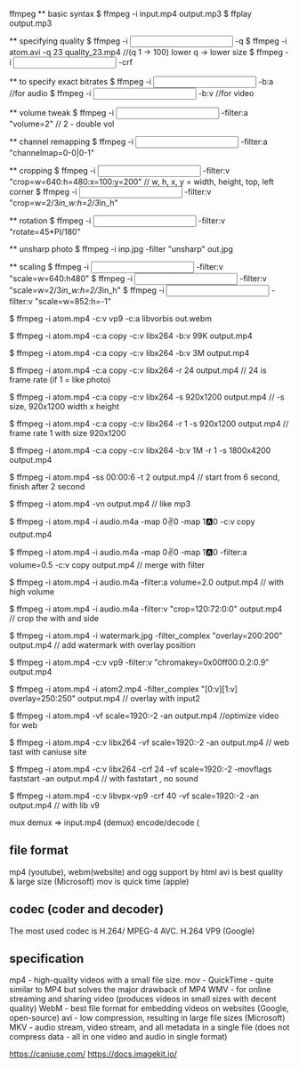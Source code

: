 ffmpeg
** basic syntax
$ ffmpeg -i input.mp4 output.mp3
$ ffplay output.mp3

** specifying quality
$ ffmpeg -i <input file> -q <qty> <out file>
$ ffmpeg -i atom.avi -q 23 quality_23.mp4
//(q 1 -> 100) lower q -> lower size
$ ffmpeg -i <input file> -crf <qty> <out file>

** to specify exact bitrates
$ ffmpeg -i <input file> -b:a <bitrate> <out file> //for audio
$ ffmpeg -i <input file> -b:v <bitrate> <out file> //for video

** volume tweak
$ ffmpeg -i <input file> -filter:a "volume=2" <out file> // 2 - double vol

** channel remapping
$ ffmpeg -i <input file> -filter:a "channelmap=0-0|0-1" <out file>

** cropping
$ ffmpeg -i <input file> -filter:v "crop=w=640:h=480:x=100:y=200" <out file>
// w, h, x, y = width, height, top, left corner
$ ffmpeg -i <input file> -filter:v "crop=w=2/3*in_w:h=2/3*in_h" <out file>

** rotation
$ ffmpeg -i <input file> -filter:v "rotate=45*PI/180" <out file>

** unsharp photo
$ ffmpeg -i inp.jpg -filter "unsharp" out.jpg

** scaling
$ ffmpeg -i <input file> -filter:v "scale=w=640:h480" <out file>
$ ffmpeg -i <input file> -filter:v "scale=w=2/3*in_w:h=2/3*in_h" <out file>
$ ffmpeg -i <input file> -filter:v "scale=w=852:h=-1" <out file>

$ ffmpeg -i atom.mp4 -c:v vp9 -c:a libvorbis out.webm

$ ffmpeg -i atom.mp4 -c:a copy -c:v libx264 -b:v 99K output.mp4

$ ffmpeg -i atom.mp4 -c:a copy -c:v libx264 -b:v 3M output.mp4

$ ffmpeg -i atom.mp4 -c:a copy -c:v libx264 -r 24 output.mp4
// 24 is frame rate (if 1 = like photo)

$ ffmpeg -i atom.mp4 -c:a copy -c:v libx264 -s 920x1200 output.mp4
// -s size, 920x1200 width x height

$ ffmpeg -i atom.mp4 -c:a copy -c:v libx264 -r 1 -s 920x1200 output.mp4
// frame rate 1 with size 920x1200

$ ffmpeg -i atom.mp4 -c:a copy -c:v libx264 -b:v 1M -r 1 -s 1800x4200 output.mp4

$ ffmpeg -i atom.mp4 -ss 00:00:6 -t 2 output.mp4
// start from 6 second, finish after 2 second

$ ffmpeg -i atom.mp4 -vn output.mp4
// like mp3 

$ ffmpeg -i atom.mp4 -i audio.m4a -map 0:v:0 -map 1:a:0 -c:v copy output.mp4

$ ffmpeg -i atom.mp4 -i audio.m4a -map 0:v:0 -map 1:a:0 -filter:a volume=0.5 -c:v copy output.mp4
// merge with filter

$ ffmpeg -i atom.mp4 -i audio.m4a -filter:a volume=2.0 output.mp4
// with high volume

$ ffmpeg -i atom.mp4 -i audio.m4a -filter:v "crop=120:72:0:0" output.mp4
// crop the with and side

$ ffmpeg -i atom.mp4 -i watermark.jpg -filter_complex "overlay=200:200" output.mp4
// add watermark with overlay position

$ ffmpeg -i atom.mp4 -c:v vp9 -filter:v "chromakey=0x00ff00:0.2:0.9" output.mp4

$ ffmpeg -i atom.mp4 -i atom2.mp4 -filter_complex "[0:v][1:v] overlay=250:250" output.mp4
// overlay with input2

$ ffmpeg -i atom.mp4 -vf scale=1920:-2 -an output.mp4
//optimize video for web

$ ffmpeg -i atom.mp4 -c:v libx264 -vf scale=1920:-2 -an output.mp4
// web tast with caniuse site

$ ffmpeg -i atom.mp4 -c:v libx264 -crf 24 -vf scale=1920:-2 -movflags faststart -an output.mp4
// with faststart , no sound

$ ffmpeg -i atom.mp4 -c:v libvpx-vp9 -crf 40 -vf scale=1920:-2 -an output.mp4
// with lib v9 

mux
demux => input.mp4 (demux) encode/decode (

file format
-----------
mp4 (youtube), webm(website) and ogg support by html
avi is best quality & large size (Microsoft)
mov is quick time (apple)

codec (coder and decoder)
-------------------------
The most used codec is H.264/ MPEG-4 AVC. H.264 
VP9 (Google)

specification
------------
mp4 - high-quality videos with a small file size.
mov - QuickTime - quite similar to MP4 but solves the major drawback of MP4
WMV - for online streaming and sharing video (produces videos in small sizes with decent quality)
WebM - best file format for embedding videos on websites (Google, open-source)
avi - low compression, resulting in large file sizes (Microsoft)
MKV - audio stream, video stream, and all metadata in a single file (does not compress data - all in one video and audio in single format)


https://caniuse.com/
https://docs.imagekit.io/